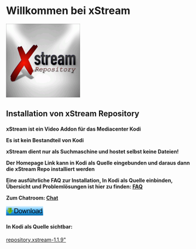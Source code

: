 <html>
  <body>
  <h1>Willkommen bei xStream</h1>
  <img src="icon.png" style="max-width: 40%;">
    <h2><p>Installation von xStream Repository</p></h2>
    <h4><p>xStream ist ein Video Addon für das Mediacenter Kodi</p>
     <p>Es ist kein Bestandteil von Kodi</p>
     <p>xStream dient nur als Suchmaschine und hostet selbst keine Dateien!</p>
     <p>Der Homepage Link kann in Kodi als Quelle eingebunden und daraus dann die xStream Repo installiert werden</p>
     <p>Eine ausführliche FAQ zur Installation, In Kodi als Quelle einbinden, Übersicht und Problemlösungen ist hier zu finden:
      <a href="https://github.com/streamxstream/xStream-FAQ/blob/master/xStream_Anleitung_FAQ.md">FAQ</a></p> 
     <p><b>Zum Chatroom:</b>
      <a href="https://gitter.im/streamxstream/community?source=orgpage">Chat</a></p>
      <!--Download Buttom-->
      <p><a href="repository.xstream-1.1.9.zip"><img src="https://raw.githubusercontent.com/Ron801/Web/gh-pages/Download%20Bild.jpg" style="max-width: 20%;"></a></p></h4>
      <h4><p>In Kodi als Quelle sichtbar:</p></h4>
       <a href="repository.xstream-1.1.9.zip">repository.xstream-1.1.9"</a>
  </body>
</html>
